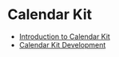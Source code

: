 # Calendar Kit

- [Introduction to Calendar Kit](calendarmanager-overview.md)
- [Calendar Kit Development](calendarmanager-guidelines.md)

